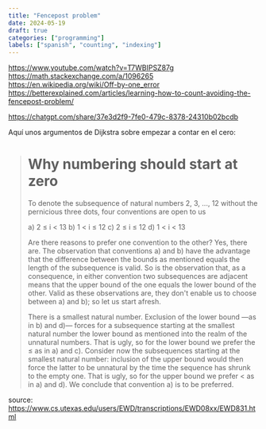 ```yaml
---
title: "Fencepost problem"
date: 2024-05-19
draft: true
categories: ["programming"]
labels: ["spanish", "counting", "indexing"]
---
```


https://www.youtube.com/watch?v=T7WBIPSZ87g
https://math.stackexchange.com/a/1096265
https://en.wikipedia.org/wiki/Off-by-one_error
https://betterexplained.com/articles/learning-how-to-count-avoiding-the-fencepost-problem/

https://chatgpt.com/share/37e3d2f9-7fe0-479c-8378-24310b02bcdb


Aquí unos argumentos de Dijkstra sobre empezar a contar en el cero:


> # Why numbering should start at zero
>
> To denote the subsequence of natural numbers 2, 3, ..., 12 without the
> pernicious three dots, four conventions are open to us
>
>   a) 2 ≤ i < 13
>   b) 1 < i ≤ 12
>   c) 2 ≤ i ≤ 12
>   d) 1 < i < 13
>
> Are there reasons to prefer one convention to the other? Yes, there are. The
> observation that conventions a) and b) have the advantage that the difference
> between the bounds as mentioned equals the length of the subsequence is valid.
> So is the observation that, as a consequence, in either convention two
> subsequences are adjacent means that the upper bound of the one equals the
> lower bound of the other. Valid as these observations are, they don't enable us
> to choose between a) and b); so let us start afresh.
>
> There is a smallest natural number. Exclusion of the lower bound —as in b) and
> d)— forces for a subsequence starting at the smallest natural number the lower
> bound as mentioned into the realm of the unnatural numbers. That is ugly, so
> for the lower bound we prefer the ≤ as in a) and c). Consider now the
> subsequences starting at the smallest natural number: inclusion of the upper
> bound would then force the latter to be unnatural by the time the sequence has
> shrunk to the empty one. That is ugly, so for the upper bound we prefer < as in
> a) and d). We conclude that convention a) is to be preferred.

source: https://www.cs.utexas.edu/users/EWD/transcriptions/EWD08xx/EWD831.html


